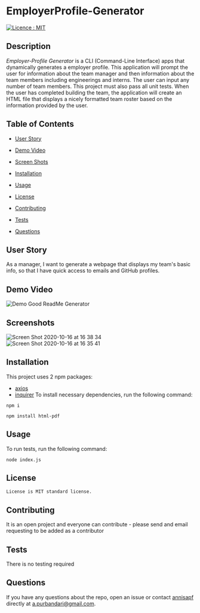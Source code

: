 # EmployerProfile-Generator
[![Licence : MIT](https://img.shields.io/badge/Licence-MIT-magenta.svg)](https://opensource.org/licences/MIT)
    
## Description
    
*Employer-Profile Generator* is a CLI (Command-Line Interface) apps that dynamically generates a employer profile. This application will prompt the user for information about the team manager and then information about the team members including engineerings and interns. The user can input any number of team members. This project must also pass all unit tests. When the user has completed building the team, the application will create an HTML file that displays a nicely formatted team roster based on the information provided by the user.

    
## Table of Contents 

* [User Story](#userstory)

* [Demo Video](#demovideo)

* [Screen Shots](#screenshots)
    
* [Installation](#installation)
    
* [Usage](#usage)
    
* [License](#license)
    
* [Contributing](#contributing)
    
* [Tests](#tests)
    
* [Questions](#questions)

## User Story
    
As a manager, I want to generate a webpage that displays my team's basic info, so that I have quick access to emails and GitHub profiles.

## Demo Video
    
![Demo Good ReadMe Generator]()

## Screenshots

![Screen Shot 2020-10-16 at 16 38 34]()
![Screen Shot 2020-10-16 at 16 35 41]()
    
   
## Installation
    
This project uses 2 npm packages: 
* [axios](https://www.npmjs.com/package/axios)
* [inquirer](https://www.npmjs.com/package/inquirer)
To install necessary dependencies, run the following command:
    
```
npm i
```

```
npm install html-pdf
```
    
## Usage
    
To run tests, run the following command:
    
```
node index.js
```


    
## License
    License is MIT standard license.
        
## Contributing
    
It is an open project and everyone can contribute - please send and email requesting to be added as a contributor

    
## Tests
    
There is no testing required


    
## Questions
    
If you have any questions about the repo, open an issue or contact [annisapf](https://github.com/annisapf/) directly at a.purbandari@gmail.com.